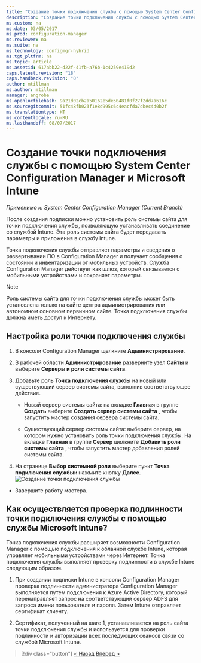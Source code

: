 ```yaml
---
title: "Создание точки подключения службы с помощью System Center Configuration Manager | Документация Майкрософт"
description: "Создание точки подключения службы с помощью System Center Configuration Manager."
ms.custom: na
ms.date: 03/05/2017
ms.prod: configuration-manager
ms.reviewer: na
ms.suite: na
ms.technology: configmgr-hybrid
ms.tgt_pltfrm: na
ms.topic: article
ms.assetid: 617abb22-d22f-41fb-a76b-1c4259e419d2
caps.latest.revision: "18"
caps.handback.revision: "0"
author: mtillman
ms.author: mtillman
manager: angrobe
ms.openlocfilehash: 9a21d02cb2a50162e5de50481f0f27f2dd7a616c
ms.sourcegitcommit: 51fc48fb023f1e8d995c6c4eacfda7dbec4d0b2f
ms.translationtype: HT
ms.contentlocale: ru-RU
ms.lasthandoff: 08/07/2017
---
```

# <a name="create-a-service-connection-point-with-system-center-configuration-manager-and-microsoft-intune"></a>Создание точки подключения службы с помощью System Center Configuration Manager и Microsoft Intune

*Применимо к: System Center Configuration Manager (Current Branch)*

После создания подписки можно установить роль системы сайта для точки подключения службы, позволяющую устанавливать соединение со службой Intune. Эта роль системы сайта будет передавать параметры и приложения в службу Intune.

 Точка подключения службы отправляет параметры и сведения о развертывании ПО в Configuration Manager и получает сообщения о состоянии и инвентаризации от мобильных устройств. Служба Configuration Manager действует как шлюз, который связывается с мобильными устройствами и сохраняет параметры.

> [!NOTE]
>  Роль системы сайта для точки подключения службы может быть установлена только на сайте центра администрирования или автономном основном первичном сайте. Точка подключения службы должна иметь доступ к Интернету.


## <a name="configure-the-service-connection-point-role"></a>Настройка роли точки подключения службы

1.  В консоли Configuration Manager щелкните **Администрирование**.

2.  В рабочей области **Администрирование** разверните узел **Сайты** и выберите **Серверы и роли системы сайта**.

3.  Добавьте роль **Точка подключения службы** на новый или существующий сервер системы сайта, выполнив соответствующее действие.

    -   Новый сервер системы сайта: на вкладке **Главная** в группе **Создать** выберите **Создать сервер системы сайта** , чтобы запустить мастер создания сервера системы сайта.

    -   Существующий сервер системы сайта: выберите сервер, на котором нужно установить роль точки подключения службы. На вкладке **Главная** в группе **Сервер** щелкните **Добавить роли системы сайта** , чтобы запустить мастер добавления ролей системы сайта.

4.  На странице **Выбор системной роли** выберите пункт **Точка подключения службы**и нажмите кнопку **Далее**.
![Создание точки подключения службы](../media/mdm-service-connection-point.png)

* Завершите работу мастера.

## <a name="how-does-the-service-connection-point-authenticate-with-the-microsoft-intune-service"></a>Как осуществляется проверка подлинности точки подключения службы с помощью службы Microsoft Intune?
 Точка подключения службы расширяет возможности Configuration Manager с помощью подключения к облачной службе Intune, которая управляет мобильными устройствами через Интернет. Точка подключения службы выполняет проверку подлинности в службе Intune следующим образом.

1.  При создании подписки Intune в консоли Configuration Manager проверка подлинности администратора Configuration Manager выполняется путем подключения к Azure Active Directory, который перенаправляет запрос на соответствующий сервер ADFS для запроса имени пользователя и пароля. Затем Intune отправляет сертификат клиенту.

2.  Сертификат, полученный на шаге 1, устанавливается на роль сайта точки подключения службы и используется для проверки подлинности и авторизации всех последующих сеансов связи со службой Microsoft Intune.

> [!div class="button"]
[< Назад](terms-and-conditions.md) [Вперед >](enable-platform-enrollment.md)
